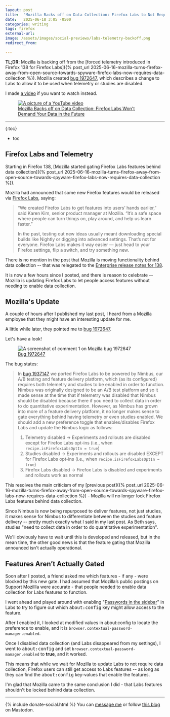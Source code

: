 ```yaml
---
layout: post
title:  "Mozilla Backs off on Data Collection: Firefox Labs to Not Require Telemetry or Studies in Future Updates"
date:   2025-06-18 3:05 -0500
categories: writing
tags: firefox
external-url: 
image: /assets/images/social-previews/labs-telemetry-backoff.png
redirect_from: 

---
```


**TL;DR**: Mozilla is backing off from the [forced telemetry introduced in Firefox 138 for Firefox Labs]({% post_url 2025-06-16-mozilla-turns-firefox-away-from-open-source-towards-spyware-firefox-labs-now-requires-data-collection %}). Mozilla created [bug 1972647](https://bugzilla.mozilla.org/show_bug.cgi?id=1972647 "Enable Firefox Labs when Telemetry or Studies are Disabled"), which describes a change to Labs to allow it to be used when telemetry or studies are disabled.

I made <a href="https://www.youtube.com/watch?v=z-jJ-VWx5y0">a video</a> if you want to watch instead.

<p>
<figure>
	<a href="https://www.youtube.com/watch?v=z-jJ-VWx5y0">
	<picture>
	  <source type="image/png" srcset="{{site.url}}/assets/images/thumbnails/labs-backoff.png,
	  								   {{site.url}}/assets/images/thumbnails/labs-backoff-2x.png 2x">
	  <img src="{{site.url}}/assets/images/thumbnails/labs-backoff.png" srcset="{{site.url}}/assets/images/thumbnails/labs-backoff-2x.png 2x" alt="A picture of a YouTube video"/>
	  <figcaption>Mozilla Backs off on Data Collection: Firefox Labs Won't Demand Your Data in the Future</figcaption>
	</picture>
	</a>
</figure>
</p>

---

{:toc}
* toc

## Firefox Labs and Telemetry

Starting in Firefox 138, [Mozilla started gating Firefox Labs features behind data collection]({% post_url 2025-06-16-mozilla-turns-firefox-away-from-open-source-towards-spyware-firefox-labs-now-requires-data-collection %}). 

Mozilla had announced that some new Firefox features would be released via [Firefox Labs](https://blog.mozilla.org/en/firefox/firefox-labs-fx138/), saying:

>“We created Firefox Labs to get features into users’ hands earlier,” said Karen Kim, senior product manager at Mozilla. “It’s a safe space where people can turn things on, play around, and help us learn faster.”
>
>In the past, testing out new ideas usually meant downloading special builds like Nightly or digging into advanced settings. That’s not for everyone. Firefox Labs makes it way easier — just head to your Firefox settings, flip a switch, and try something new.

There is no mention in the post that Mozilla is moving functionality behind data collection -- that was relegated to the [Enterprise release notes for 138](https://support.mozilla.org/en-US/kb/firefox-enterprise-138-release-notes "Firefox for Enterprise 138 - Release notes").

It is now a few hours since I posted, and there is reason to celebrate -- Mozilla is updating Firefox Labs to let people access features without needing to enable data collection. 

## Mozilla's Update

A couple of hours after I published my last post, I heard from a Mozilla employee that they might have an interesting update for me. 

A little while later, they pointed me to [bug 1972647](https://bugzilla.mozilla.org/show_bug.cgi?id=1972647 "Enable Firefox Labs when Telemetry or Studies are Disabled").

Let's have a look!

<p>
<figure>
  <picture>
    <source 
      type="image/png" 
      srcset="{{site.url}}/assets/images/firefox/1972647.png,
              {{site.url}}/assets/images/firefox/1972647-2x.png 2x">
    <img 
      src="{{site.url}}/assets/images/firefox/1972647.png" 
      srcset="{{site.url}}/assets/images/firefox/1972647-2x.png 2x" 
      alt="A screenshot of comment 1 on Mozilla bug 1972647">
  </picture>
  <figcaption><a href="https://bugzilla.mozilla.org/show_bug.cgi?id=1972647">Bug 1972647</a></figcaption>
</figure>
</p>

The bug states:

>In [bug 1937147](https://bugzilla.mozilla.org/show_bug.cgi?id=1937147 "Migrate about:preferences#experimental to Nimbus") we ported Firefox Labs to be powered by Nimbus, our A/B testing and feature delivery platform, which (as its configured) requires both telemetry and studies to be enabled in order to function. Nimbus was originally designed to be an A/B test platform and so it made sense at the time that if telemetry was disabled that Nimbus should be disabled because there if you need to collect data in order to do quantitative experimentation. However, as Nimbus has grown into more of a feature delivery platform, it no longer makes sense to gate everything behind having telemetry or even studies enabled. We should add a new preference toggle that enables/disables Firefox Labs and update the Nimbus logic as follows:
>
> 1. Telemetry disabled -> Experiments and rollouts are disabled except for Firefox Labs opt-ins (i.e., when `recipe.isFirefoxLabsOptIn = true`)
> 2. Studies disabled -> Experiments and rollouts are disabled EXCEPT for Firefox Labs opt-ins (i.e., when `recipe.isFirefoxLabsOptIn = true`)
> 3. Firefox Labs disabled -> Firefox Labs is disabled and experiments and rollouts work as normal

This resolves the main criticism of my [previous post]({% post_url 2025-06-16-mozilla-turns-firefox-away-from-open-source-towards-spyware-firefox-labs-now-requires-data-collection %}) - Mozilla will no longer lock Firefox Labs features behind data collection.

Since Nimbus is now being repurposed to deliver features, not just studies, it makes sense for Nimbus to differentiate between the studies and feature delivery -- pretty much exactly what I said in my last post. As Beth says, studies "need to collect data in order to do quantitative experimentation".

We'll obviously have to wait until this is developed and released, but in the mean time, the other good news is that the feature gating that Mozilla announced isn't actually operational. 

## Features Aren’t Actually Gated

Soon after I posted, a friend asked me which features - if any - were blocked by this new gate. I had assumed that Mozilla’s public postings on Support Mozillla were accurate - that people needed to enable data collection for Labs features to function.

I went ahead and played around with enabling "[Passwords in the sidebar](https://connect.mozilla.org/t5/firefox-labs/try-managing-your-passwords-right-from-the-sidebar/td-p/87890)" in Labs to try to figure out which <kbd>about:config</kbd> key might allow access to the feature.

After I enabled it, I looked at modified values in about:config to locate the preference to enable, and it is `browser.contextual-password-manager.enabled`.

Once I disabled data collection (and Labs disappeared from my settings), I went to <kbd>about:config</kbd> and set `browser.contextual-password-manager.enabled` to **true**, and it worked. 

This means that while we wait for Mozilla to update Labs to not require data collection, Firefox users can still get access to Labs features -- as long as they can find the <kbd>about:config</kbd> key-values that enable the features. 

I'm glad that Mozilla came to the same conclusion I did - that Labs features shouldn't be locked behind data collection.

---

{% include donate-social.html %} You can [message me](https://mastodon.social/@yoasif) or follow [this blog](https://mastodon.social/@quippdblog) on Mastodon.
